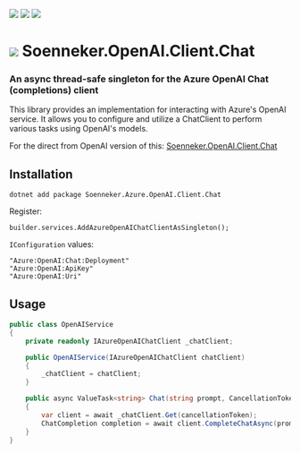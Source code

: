 [![](https://img.shields.io/nuget/v/soenneker.openai.client.chat.svg?style=for-the-badge)](https://www.nuget.org/packages/soenneker.openai.client.chat/)
[![](https://img.shields.io/github/actions/workflow/status/soenneker/soenneker.openai.client.chat/publish-package.yml?style=for-the-badge)](https://github.com/soenneker/soenneker.openai.client.chat/actions/workflows/publish-package.yml)
[![](https://img.shields.io/nuget/dt/soenneker.openai.client.chat.svg?style=for-the-badge)](https://www.nuget.org/packages/soenneker.openai.client.chat/)

# ![](https://user-images.githubusercontent.com/4441470/224455560-91ed3ee7-f510-4041-a8d2-3fc093025112.png) Soenneker.OpenAI.Client.Chat
### An async thread-safe singleton for the Azure OpenAI Chat (completions) client

This library provides an implementation for interacting with Azure's OpenAI service. It allows you to configure and utilize a ChatClient to perform various tasks using OpenAI's models.

For the direct from OpenAI version of this: [Soenneker.OpenAI.Client.Chat](https://github.com/soenneker/soenneker.openai.client.chat)

## Installation

```
dotnet add package Soenneker.Azure.OpenAI.Client.Chat
```

Register:

```
builder.services.AddAzureOpenAIChatClientAsSingleton();
```

`IConfiguration` values:

```
"Azure:OpenAI:Chat:Deployment"
"Azure:OpenAI:ApiKey"
"Azure:OpenAI:Uri"
```

## Usage

```csharp
public class OpenAIService
{
    private readonly IAzureOpenAIChatClient _chatClient;

    public OpenAIService(IAzureOpenAIChatClient chatClient)
    {
        _chatClient = chatClient;
    }

    public async ValueTask<string> Chat(string prompt, CancellationToken cancellationToken = default)
    {
        var client = await _chatClient.Get(cancellationToken);
        ChatCompletion completion = await client.CompleteChatAsync(prompt);
    }
}
```